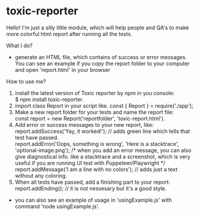 # toxic-reporter
Hello! I'm just a silly little module, which will help people and QA's to make more colorful html report after running all the tests. 

What I do?
- generate an HTML file, which contains of success or error messages. You can see an example if you copy the report folder to your computer and open 'report.html' in your browser

How to use me?
1) install the latest version of Toxic reporter by npm in you console:  
$ npm install toxic-reporter. 
2) import class Report in your script like. 
const { Report } = require('./app');  
3) Make a new report folder for your tests and name the report file:  
const report = new Report('reportfolder', 'toxic-report.html'). 
4) Add error or success messages to your new report, like:  
report.addSuccess('Yay, it worked!'); // adds green line which tells that test have passed.   
report.addError('Oops, something is wrong', 'Here is a stacktrace', 'optional-image.png'); /* when you add an error message, you can also give diagnostical info.  like a stacktrace and a screenshot, which is very useful if you are running UI test with Puppeteer/Playwright */ 
report.addMessage('I am a line with no colors'); // adds just a text without any coloring.  
5) When all tests have passed, add a finishing part to your report:   
report.addEnding(); // it is not nessesary but it's a good style. 

- you can also see an example of usage in 'usingExample.js' with command 'node usingExample.js'.   
